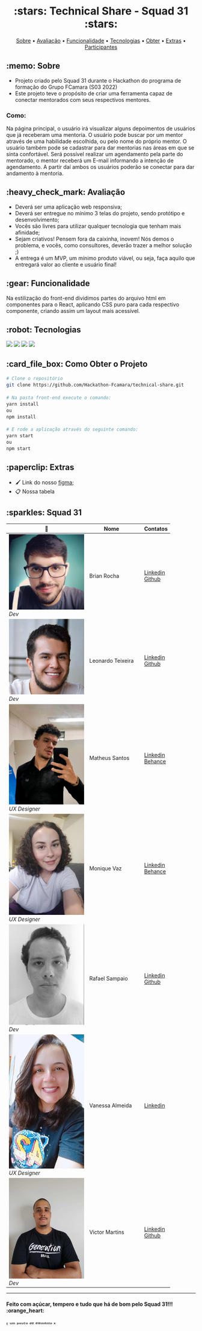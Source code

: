<h1 align="center"> :stars: Technical Share - Squad 31 :stars: </h1>

<p align="center">
	<a href="#sobre">Sobre</a> • 
	<a href="#avaliação">Avaliação</a> • 
	<a href="#funcionalidade">Funcionalidade</a> • 
	<a href="#tecnologias">Tecnologias</a> • 
	<a href="#obter">Obter</a> • 
	<a href="#extra">Extras</a> • 
	<a href="#squad">Participantes</a>
</p>

<h2 id="sobre"> :memo: Sobre</h2>

- Projeto criado pelo Squad 31 durante o Hackathon do programa de formação do Grupo FCamara (S03 2022)
- Este projeto teve o propósito de criar uma ferramenta capaz de conectar mentorados com seus respectivos mentores.
<h3>Como:</h3>
<p>Na página principal, o usuário irá visualizar alguns depoimentos de usuários que já receberam uma mentoria. O usuário pode buscar por um mentor através de uma habilidade escolhida, ou pelo nome do próprio mentor.
O usuário também pode se cadastrar para dar mentorias nas áreas em que se sinta confortável.
Será possível realizar um agendamento pela parte do mentorado, o mentor receberá um E-mail informando a intenção de agendamento. A partir daí ambos os usuários poderão se conectar para dar andamento à mentoria.</p>

<h2 id="avaliação"> :heavy_check_mark: Avaliação</h2>

- Deverá ser uma aplicação web responsiva;
- Deverá ser entregue no mínimo 3 telas do projeto, sendo protótipo e desenvolvimento;
- Vocês são livres para utilizar qualquer tecnologia que tenham mais afinidade;
- Sejam criativos! Pensem fora da caixinha, inovem! Nós demos o problema, e vocês, como consultores, deverão trazer a melhor solução ;)
- A entrega é um MVP, um mínimo produto viável, ou seja, faça aquilo que entregará valor ao cliente e usuário final!

<h2 id="funcionalidade"> :gear: Funcionalidade </h2>

<p>Na estilização do front-end dividimos partes do arquivo html em componentes para o React, aplicando CSS puro para cada respectivo componente, criando assim um layout mais acessível.</p>

<h2 id="tecnologias"> :robot: Tecnologias </h2>


<a href="https://developer.mozilla.org/en-US/docs/Glossary/HTML" target="_blank"><img src="https://img.shields.io/badge/-HTML-0d1017"/></a> <a href="https://developer.mozilla.org/en-US/docs/Web/CSS"><img src="https://img.shields.io/badge/-CSS-0d1017"/></a> </a> <a href="https://www.javascript.com/"><img  src="https://img.shields.io/badge/-JavaScript-0d1017"/></a> <a href="https://pt-br.reactjs.org/"><img src="https://img.shields.io/badge/-ReactJS-0d1017"/></a>

<h2 id="obter"> :card_file_box: Como Obter o Projeto</h2>

```bash
# Clone o repositório
git clone https://github.com/Hackathon-Fcamara/technical-share.git

# Na pasta front-end execute o comando:
yarn install
ou
npm install

# E rode a aplicação através do seguinte comando:
yarn start
ou
npm start
```

<h2 id="extra"> :paperclip: Extras </h2>

- :paintbrush: Link do nosso <a href="https://www.figma.com/file/cm19a1XPH4gpuMTbM1nFoN/Technical-Share---UI?node-id=10%3A2">figma</a>;
- :clipboard: Nossa tabela


<h2 id="squad"> :sparkles: Squad 31 </h2>

| :camera_flash:                                              | Nome              |           | Contatos                                                                                                                            |
| ----------------------------------------------------------- | ----------------- | ---        | ----------------------------------------------------------------------------------------------------------------------------------- |
| <img src="images/Brian.jpg" width="200"><br>_Dev_           | Brian Rocha       |            | <a href="https://www.linkedin.com/in/brian-rocha-897220237">Linkedin</a><br><a href="https://github.com/BobtheCoder-jpg">Github</a>|
| <img src="images/Leonardo.jpg" width="200"><br>_Dev_        | Leonardo Teixeira |            |                                                                                         <a href="https://www.linkedin.com/in/leotx/ ">Linkedin</a><br><a href="https://github.com/leottx">Github</a>                                               |
| <img src="images/Matheus.png" width="200"><br>_UX Designer_ | Matheus Santos    |     | <a href="https://www.linkedin.com/in/matheussantos081194/">Linkedin</a><br><a href="https://www.behance.net/mathsnts">Behance</a>    |                                                                                                                                     |
| <img src="images/Monique.jpg" width="200"><br>_UX Designer_ | Monique Vaz       |     | <a href="https://www.linkedin.com/in/monique-vaz-081b8016a">Linkedin</a><br><a href="https://www.behance.net/moniquecardoso1">Behance</a>                                                            |
| <img src="images/rafa.jpg" width="200"><br>_Dev_        | Rafael Sampaio        |     | <a href="https://www.linkedin.com/in/rafael-sampaio-de-oliveira-49b317210/">Linkedin</a><br><a href="https://github.com/Samppaio">Github</a>                                                                                                                                    |
| <img src="images/vanessa.jpg" width="200"><br>_UX Designer_ | Vanessa Almeida   |     | <a href="https://www.linkedin.com/in/vanessaalmartins/">Linkedin</a>                                                                                                                                    |
| <img src="images/Victor.jpg" width="200"><br>_Dev_          | Victor Martins    |     | <a href="https://www.linkedin.com/in/victorm-reis/">Linkedin</a><br><a href="https://github.com/victormreis">Github</a>              |

<hr>

<h4>Feito com açúcar, tempero e tudo que há de bom pelo Squad 31!!! :orange_heart:</h4>
<p>ᴱ ᵘᵐ ᵖᵒᵘᶜᵒ ᵈᵉ ᵉˡᵉᵐᵉⁿᵗᵒ ˣ</p>
